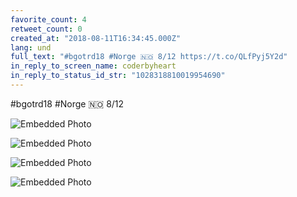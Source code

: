 ```yaml
---
favorite_count: 4
retweet_count: 0
created_at: "2018-08-11T16:34:45.000Z"
lang: und
full_text: "#bgotrd18 #Norge 🇳🇴 8/12 https://t.co/QLfPyj5Y2d"
in_reply_to_screen_name: coderbyheart
in_reply_to_status_id_str: "1028318810019954690"
---
```


#bgotrd18 #Norge 🇳🇴 8/12

<div class="gallery gallery-4">

![Embedded Photo](https://twitter-media-coderbyheart.s3.eu-north-1.amazonaws.com/1028318817057992704-DkVPczzXsAAauUY.jpg)

![Embedded Photo](https://twitter-media-coderbyheart.s3.eu-north-1.amazonaws.com/1028318817057992704-DkVPdzhXoAEsAtv.jpg)

![Embedded Photo](https://twitter-media-coderbyheart.s3.eu-north-1.amazonaws.com/1028318817057992704-DkVPetMXcAEQwes.jpg)

![Embedded Photo](https://twitter-media-coderbyheart.s3.eu-north-1.amazonaws.com/1028318817057992704-DkVP6B2XoAAnvbs.jpg)

</div>

